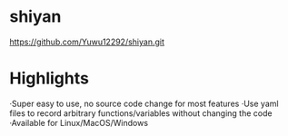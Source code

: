 # shiyan
https://github.com/Yuwu12292/shiyan.git
# Highlights
·Super easy to use, no source code change for most features
·Use yaml files to record arbitrary functions/variables without changing the code
·Available for Linux/MacOS/Windows
